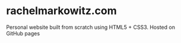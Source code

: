 # rachelmarkowitz.com
Personal website built from scratch using HTML5 + CSS3. Hosted on GitHub pages

